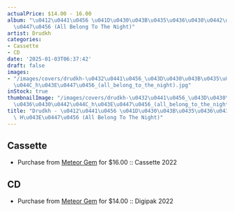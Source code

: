 ```yaml
---
actualPrice: $14.00 - 16.00
album: "\u0412\u0441\u0456 \u041D\u0430\u043B\u0435\u0436\u0430\u0442\u044C H\u043E\
  \u0447\u0456 (All Belong To The Night)"
artist: Drudkh
categories:
- Cassette
- CD
date: '2025-01-03T06:37:42'
draft: false
images:
- "/images/covers/drudkh-\u0432\u0441\u0456_\u043D\u0430\u043B\u0435\u0436\u0430\u0442\
  \u044C_h\u043E\u0447\u0456_(all_belong_to_the_night).jpg"
inStock: true
thumbnailImage: "/images/covers/drudkh-\u0432\u0441\u0456_\u043D\u0430\u043B\u0435\
  \u0436\u0430\u0442\u044C_h\u043E\u0447\u0456_(all_belong_to_the_night)-thumb.jpg"
title: "Drudkh - \u0412\u0441\u0456 \u041D\u0430\u043B\u0435\u0436\u0430\u0442\u044C\
  \ H\u043E\u0447\u0456 (All Belong To The Night)"
---
```


## Cassette
* Purchase from [Meteor Gem](https://meteor-gem.com/products/drudkh-всі-належать-hочі-all-belong-to-the-night-cassette) for $16.00 :: Cassette 2022
## CD
* Purchase from [Meteor Gem](https://meteor-gem.com/products/drudkh-всі-належать-hочі-all-belong-to-the-night-cd) for $14.00 :: Digipak 2022

